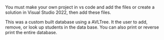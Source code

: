 You must make your own project in vs code and add the files or create a solution in Visual Studio 2022, then add these files.

This was a custom built database using a AVLTree. It the user to add, remove, or look up students in the data base. You can also print or reverse print the entire database.
